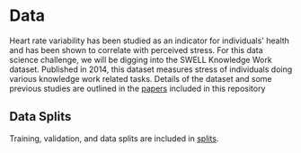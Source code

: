 # Data

Heart rate variability has been studied as an indicator for individuals' health and has been shown to correlate with perceived stress. For this data science challenge, we will be digging into the SWELL Knowledge Work dataset. Published in 2014, this dataset measures stress of individuals doing various knowledge work related tasks. Details of the dataset and some previous studies are outlined in the [papers](papers) included in this repository

## Data Splits

Training, validation, and data splits are included in [splits](splits).
